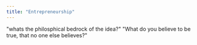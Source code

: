 ```yaml
---
title: "Entrepreneurship"
---
```


"whats the philosphical bedrock of the idea?"
"What do you believe to be true, that no one else believes?"